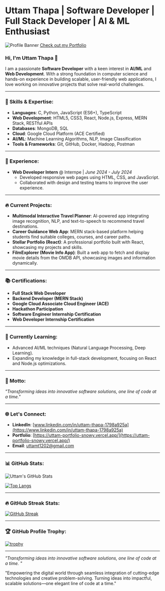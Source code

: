 # Uttam Thapa | Software Developer | Full Stack Developer | AI & ML Enthusiast

![Profile Banner](https://github.com/user-attachments/assets/45e88fd2-dd4e-4030-9b2f-1391e0b25cf8)
[Check out my Portfolio](https://uttam-portfolio-snowy.vercel.app/)

### Hi, I'm Uttam Thapa 👋

I am a passionate **Software Developer** with a keen interest in **AI/ML** and **Web Development**. With a strong foundation in computer science and hands-on experience in building scalable, user-friendly web applications, I love working on innovative projects that solve real-world challenges.

---

### 🚀 Skills & Expertise:
- **Languages**: C, Python, JavaScript (ES6+), TypeScript
- **Web Development**: HTML5, CSS3, React, Node.js, Express, MERN Stack, RESTful APIs
- **Databases**: MongoDB, SQL
- **Cloud**: Google Cloud Platform (ACE Certified)
- **AI/ML**: Machine Learning Algorithms, NLP, Image Classification
- **Tools & Frameworks**: Git, GitHub, Docker, Hadoop, Postman

---

### 💼 Experience:
- **Web Developer Intern** @ Internpe | *June 2024 - July 2024*
  - Developed responsive web pages using HTML, CSS, and JavaScript.
  - Collaborated with design and testing teams to improve the user experience.

---

### 🔥 Current Projects:
- **Multimodal Interactive Travel Planner**: AI-powered app integrating image recognition, NLP, and text-to-speech to recommend travel destinations.
- **Career Guidance Web App**: MERN stack-based platform helping students find suitable colleges, courses, and career paths.
- **Stellar Portfolio (React)**: A professional portfolio built with React, showcasing my projects and skills.
- **FilmExplorer (Movie Info App)**: Built a web app to fetch and display movie details from the OMDB API, showcasing images and information dynamically.

---

### 📚 Certifications:
- **Full Stack Web Developer**
- **Backend Developer (MERN Stack)**
- **Google Cloud Associate Cloud Engineer (ACE)**
- **Hackathon Participation**
- **Software Engineer Internship Certification**
- **Web Developer Internship Certification**

---

### 🌱 Currently Learning:
- Advanced AI/ML techniques (Natural Language Processing, Deep Learning).
- Expanding my knowledge in full-stack development, focusing on React and Node.js optimizations.

---

### 🎯 Motto:

_"Transforming ideas into innovative software solutions, one line of code at a time."_

---

### 🌐 Let's Connect:
- **LinkedIn**: [www.linkedin.com/in/uttam-thapa-1798a925a](https://www.linkedin.com/in/uttam-thapa-1798a925a)
- **Portfolio**: [https://uttam-portfolio-snowy.vercel.app/](https://uttam-portfolio-snowy.vercel.app/)
- **Email**: uttamt1202@gmail.com

---

### 📊 GitHub Stats:

![Uttam's GitHub Stats](https://github-readme-stats.vercel.app/api?username=Uttam1910&show_icons=true&theme=radical)

[![Top Langs](https://github-readme-stats.vercel.app/api/top-langs/?username=Uttam1910&layout=compact&theme=radical)](https://github.com/anuraghazra/github-readme-stats)

---

### 🔥 GitHub Streak Stats:

[![GitHub Streak](https://github-readme-streak-stats.herokuapp.com/?user=Uttam1910&theme=radical)](https://git.io/streak-stats)

---

### 🏆 GitHub Profile Trophy:

[![trophy](https://github-profile-trophy.vercel.app/?username=Uttam1910&theme=onedark)](https://github.com/ryo-ma/github-profile-trophy)


---

_"Transforming ideas into innovative software solutions, one line of code at a time. "_

"Empowering the digital world through seamless integration of cutting-edge technologies and creative problem-solving. Turning ideas into impactful, scalable solutions—one elegant line of code at a time."

